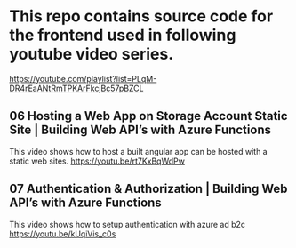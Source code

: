 # This repo contains source code for the frontend used in following youtube video series.
https://youtube.com/playlist?list=PLqM-DR4rEaANtRmTPKArFkcjBc57pBZCL

## 06 Hosting a Web App on Storage Account Static Site | Building Web API’s with Azure Functions
This video shows how to host a built angular app can be hosted with a static web sites.
https://youtu.be/rt7KxBqWdPw

## 07 Authentication & Authorization | Building Web API’s with Azure Functions
This video shows how to setup authentication with azure ad b2c
https://youtu.be/kUqiVis_c0s

